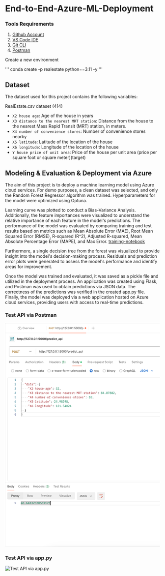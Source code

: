 # End-to-End-Azure-ML-Deployment

### Tools Requirements

1. [Github Account](https://github.com)
2. [VS Code IDE](https://code.visualstudio.com/)
3. [Git CLI](https://git-scm.com/book/en/v2/Getting-Started-The-Command-Line)
4. [Postman](https://www.postman.com)

Create a new environment 

''' 
conda create -p realestate python==3.11 -y
'''

## Dataset

The dataset used for this project contains the following variables:

RealEstate.csv dataset (414)

- `X2 house age`: Age of the house in years 
- `X3 distance to the nearest MRT station`: Distance from the house to the nearest Mass Rapid Transit (MRT) station, in meters. 
- `X4 number of convenience stores`: Number of convenience stores nearby 
- `X5 latitude`: Latitude of the location of the house
- `X6 longitude`: Longitude of the location of the house
- `Y house price of unit area`: Price of the house per unit area (price per square foot or square meter)(target)

## Modeling & Evaluation & Deployment via Azure 

The aim of this project is to deploy a machine learning model using Azure cloud services. For demo purposes, a clean dataset was selected, and only the Random Forest Regressor algorithm was trained. Hyperparameters for the model were optimized using Optuna. 

Learning curve was plotted to conduct a Bias-Variance Analysis. Additionally, the feature importances were visualized to understand the relative importance of each feature in the model's predictions. The performance of the model was evaluated by comparing training and test results based on metrics such as Mean Absolute Error (MAE), Root Mean Squared Error (RMSE), R-squared (R^2), Adjusted R-squared, Mean Absolute Percentage Error (MAPE), and Max Error. [training-notebook](https://github.com/emrecanduran/End-to-End-Azure-ML-Deployment/blob/341fabc39cb6ac2d66afc0571ead278192223bc7/notebooks/training.ipynb)

Furthermore, a single decision tree from the forest was visualized to provide insight into the model's decision-making process. Residuals and prediction error plots were generated to assess the model's performance and identify areas for improvement.

Once the model was trained and evaluated, it was saved as a pickle file and utilized in the deployment process. An application was created using Flask, and Postman was used to obtain predictions via JSON data. The correctness of the predictions was verified in the created app.py file. Finally, the model was deployed via a web application hosted on Azure cloud services, providing users with access to real-time predictions.

### Test API via Postman

![Test API via Postman](https://github.com/emrecanduran/End-to-End-Azure-ML-Deployment/blob/d54c8322f1acbb185d2e331d14437190f2c05c23/screenshots/postman.png)

### Test API via app.py

![Test API via app.py](<img width="296" height="253" alt="image" src="https://github.com/user-attachments/assets/290f5655-851f-48e0-9246-139ddcdf2d71" />)


